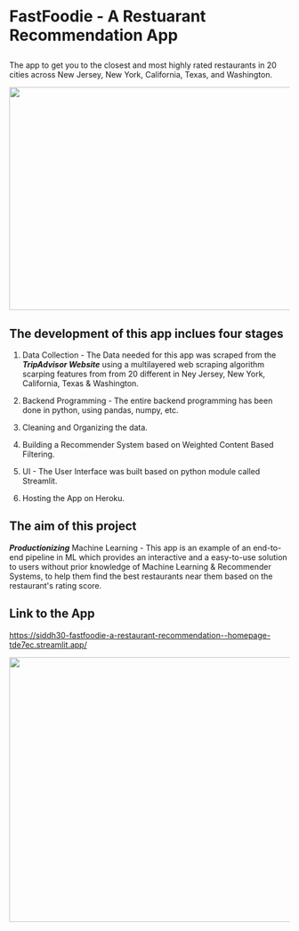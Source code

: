 # <p align = "left"> FastFoodie - A Restuarant Recommendation App </p></p> 

<!-- [![Open in Streamlit](https://static.streamlit.io/badges/streamlit_badge_black_white.svg)](https://share.streamlit.io/siddh30/fastfoodie-a-restaurant-recommendation-app/Main_App.py) -->

The app to get you to the closest and most highly rated restaurants in 20 cities across New Jersey, New York, California, Texas, and Washington.

<p align = "left"><img width="700" img height="400" src="https://github.com/siddh30/FastFoodie-A-Restaurant-Recommendation-App/blob/main/Data/Food.png"></p>


## The development of this app inclues four stages
1) Data Collection - The Data needed for this app was scraped from the ***TripAdvisor Website*** using a multilayered web scraping algorithm scarping features from from 20 different in Ney Jersey, New York, California, Texas & Washington.

2) Backend Programming - The entire backend programming has been done in python, using pandas, numpy, etc.

3) Cleaning and Organizing the data.

4) Building a Recommender System based on Weighted Content Based Filtering.  

5) UI - The User Interface was built based on python module called Streamlit.

6) Hosting the App on Heroku.


## The aim of this project
***Productionizing*** Machine Learning - This app is an example of an end-to-end pipeline in ML which provides an interactive and a easy-to-use solution to users without prior knowledge of Machine Learning & Recommender Systems, to help them find the best restaurants near them based on the restaurant's rating score. 

## Link to the App
https://siddh30-fastfoodie-a-restaurant-recommendation--homepage-tde7ec.streamlit.app/
<!-- * Streamlit Deployed - https://share.streamlit.io/siddh30/fastfoodie-a-restaurant-recommendation-app/Main_App.py -->

<p align = "left"><img width="700" img height="475" src="https://github.com/siddh30/FastFoodie-A-Restaurant-Recommendation-App/blob/main/Data/happy_eating.jpg"></p>
